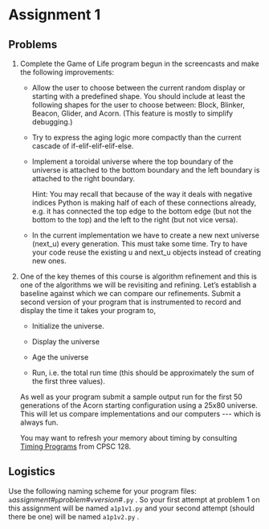 # Assignment 1

## Problems

1.  Complete the Game of Life program begun in the screencasts and make
    the following improvements:

    -   Allow the user to choose between the current random display or
        starting with a predefined shape. You should include at least
        the following shapes for the user to choose between: Block,
        Blinker, Beacon, Glider, and Acorn. (This feature is mostly to
        simplify debugging.)

    -   Try to express the aging logic more compactly than the current
        cascade of if-elif-elif-elif-else.

    -   Implement a toroidal universe where the top boundary of the
        universe is attached to the bottom boundary and the left
        boundary is attached to the right boundary.

        Hint: You may recall that because of the way it deals with
        negative indices Python is making half of each of these
        connections already, e.g. it has connected the top edge to the
        bottom edge (but not the bottom to the top) and the left to the
        right (but not vice versa).

    -   In the current implementation we have to create a new next
        universe (next_u) every generation. This must take some time.
        Try to have your code reuse the existing u and next_u objects
        instead of creating new ones.

2.  One of the key themes of this course is algorithm refinement and
    this is one of the algorithms we will be revisiting and refining.
    Let’s establish a baseline against which we can compare our
    refinements. Submit a second version of your program that is
    instrumented to record and display the time it takes your program
    to,

    -   Initialize the universe.

    -   Display the universe

    -   Age the universe

    -   Run, i.e. the total run time (this should be approximately the
        sum of the first three values).

    As well as your program submit a sample output run for the first 50
    generations of the Acorn starting configuration using a 25x80
    universe. This will let us compare implementations and our computers
    --- which is always fun.

    You may want to refresh your memory about timing by consulting
    [Timing
    Programs](http://courses.yukoncollege.yk.ca/~ttopper/CPSC128.F14/M04_Repetition/TimingPrograms.html)
    from CPSC 128.

## Logistics

Use the following naming scheme for your program files:
`a`*assignment#*`p`*problem#*`v`*version#*`.py` . So your first attempt
at problem 1 on this assignment will be named `a1p1v1.py` and your
second attempt (should there be one) will be named `a1p1v2.py` .
